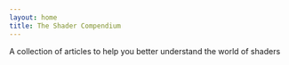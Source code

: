 ```yaml
---
layout: home
title: The Shader Compendium
---
```


A collection of articles to help you better understand the world of shaders

<canvas
class="glsl-canvas glsl-small"
data-fragment-url="{{ site.baseurl }}/assets/shaders/helloworld.frag"
/>
